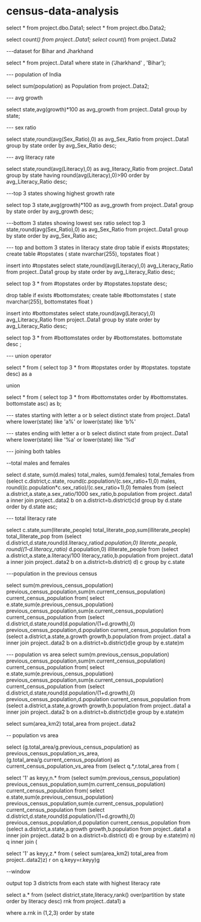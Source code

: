 # census-data-analysis

select * from project.dbo.Data1;
select * from project.dbo.Data2;


select count(*) from project..Data1;
select count(*) from project..Data2

---dataset for Bihar and Jharkhand

select * from project..Data1 where state in ('Jharkhand' , 'Bihar');

--- population of India

select sum(population) as Population from project..Data2;

--- avg growth

select state,avg(growth)*100 as avg_growth from project..Data1 group by state;


--- sex ratio

select state,round(avg(Sex_Ratio),0) as avg_Sex_Ratio from project..Data1 group by state
order by avg_Sex_Ratio desc;


--- avg literacy rate

select state,round(avg(Literacy),0) as avg_literacy_Ratio from project..Data1
group by state having round(avg(Literacy),0)>90 order by avg_Literacy_Ratio desc;


---top 3 states showing highest growth rate

select top 3 state,avg(growth)*100 as avg_growth from project..Data1 group by state order by avg_growth desc;


---bottom 3 states showing lowest sex ratio
select top 3 state,round(avg(Sex_Ratio),0) as avg_Sex_Ratio from project..Data1 group by state
order by avg_Sex_Ratio asc;
  
 --- top and bottom 3 states in literacy state
 drop table if exists #topstates; 
 create table #topstates
 ( state nvarchar(255),
   topstates float
  )

insert into #topstates 
select state,round(avg(Literacy),0) avg_Literacy_Ratio from project..Data1 
group by state order by avg_Literacy_Ratio desc;

select top 3 * from #topstates order by #topstates.topstate desc;


 drop table if exists #bottomstates;
 create table #bottomstates
 ( state nvarchar(255),
   bottomstates float
  )

insert into #bottomstates 
select state,round(avg(Literacy),0) avg_Literacy_Ratio from project..Data1 
group by state order by avg_Literacy_Ratio desc;

select top 3 * from #bottomstates order by #bottomstates. bottomstate desc ;

--- union operator 

select * from (
select top 3 * from #topstates order by #topstates. topstate desc) as a

union

select * from (
select top 3 * from #bottomstates order by #bottomstates. bottomstate asc) as b;


--- states starting with letter a or b
select distinct state from project..Data1 where lower(state) like 'a%' or lower(state) like 'b%'


--- states ending with letter a or b
select distinct state from project..Data1 where lower(state) like '%a' or lower(state) like '%d'


--- joining both tables

--total males and females

select d.state, sum(d.males) total_males, sum(d.females) total_females from
(select c.district,c.state, round(c.population/(c.sex_ratio+1),0) males, round((c.population*c.sex_ratio)/(c.sex_ratio+1),0) females from
(select a.district,a.state,a.sex_ratio/1000 sex_ratio,b.population from project..data1 a inner join project..data2 b on a.district=b.district)c)d
group by d.state order by d.state asc;


--- total literacy rate

select c.state,sum(literate_people) total_literate_pop,sum(illiterate_people) total_lliterate_pop from 
(select d.district,d.state,round(d.literacy_ratio*d.population,0) literate_people,
round((1-d.literacy_ratio)* d.population,0) illiterate_people from
(select a.district,a.state,a.literacy/100 literacy_ratio,b.population from project..data1 a 
inner join project..data2 b on a.district=b.district) d) c
group by c.state



---population in the previous census

select sum(m.previous_census_population) previous_census_population,sum(m.current_census_population) current_census_population from(
select e.state,sum(e.previous_census_population) previous_census_population,sum(e.current_census_population) current_census_population from
(select d.district,d.state,round(d.population/(1+d.growth),0) previous_census_population,d.population current_census_population from
(select a.district,a.state,a.growth growth,b.population from project..data1 a inner join project..data2 b on a.district=b.district)d)e
group by e.state)m

--- population vs area
select sum(m.previous_census_population) previous_census_population,sum(m.current_census_population) current_census_population from(
select e.state,sum(e.previous_census_population) previous_census_population,sum(e.current_census_population) current_census_population from
(select d.district,d.state,round(d.population/(1+d.growth),0) previous_census_population,d.population current_census_population from
(select a.district,a.state,a.growth growth,b.population from project..data1 a inner join project..data2 b on a.district=b.district)d)e
group by e.state)m

select sum(area_km2) total_area from project..data2

-- population vs area

select (g.total_area/g.previous_census_population)  as previous_census_population_vs_area, (g.total_area/g.current_census_population) as 
current_census_population_vs_area from
(select q.*,r.total_area from (

select '1' as keyy,n.* from
(select sum(m.previous_census_population) previous_census_population,sum(m.current_census_population) current_census_population from(
select e.state,sum(e.previous_census_population) previous_census_population,sum(e.current_census_population) current_census_population from
(select d.district,d.state,round(d.population/(1+d.growth),0) previous_census_population,d.population current_census_population from
(select a.district,a.state,a.growth growth,b.population from project..data1 a inner join project..data2 b on a.district=b.district) d) e
group by e.state)m) n) q inner join (

select '1' as keyy,z.* from (
select sum(area_km2) total_area from project..data2)z) r on q.keyy=r.keyy)g

--window 

output top 3 districts from each state with highest literacy rate


select a.* from
(select district,state,literacy,rank() over(partition by state order by literacy desc) rnk from project..data1) a

where a.rnk in (1,2,3) order by state
